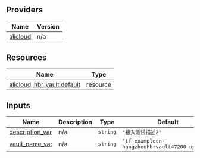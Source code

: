 <!-- BEGIN_TF_DOCS -->
## Providers

| Name | Version |
|------|---------|
| <a name="provider_alicloud"></a> [alicloud](#provider\_alicloud) | n/a |

## Resources

| Name | Type |
|------|------|
| [alicloud_hbr_vault.default](https://registry.terraform.io/providers/hashicorp/alicloud/latest/docs/resources/hbr_vault) | resource |

## Inputs

| Name | Description | Type | Default | Required |
|------|-------------|------|---------|:--------:|
| <a name="input_description_var"></a> [description\_var](#input\_description\_var) | n/a | `string` | `"接入测试描述2"` | no |
| <a name="input_vault_name_var"></a> [vault\_name\_var](#input\_vault\_name\_var) | n/a | `string` | `"tf-examplecn-hangzhouhbrvault47200_update2"` | no |
<!-- END_TF_DOCS -->    